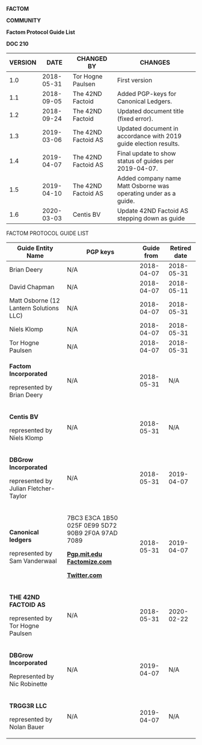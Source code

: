 **FACTOM**

**COMMUNITY**

**Factom Protocol Guide List**

**DOC 210**

| VERSION | DATE       | CHANGED BY          | CHANGES                                                          |
|---------|------------|---------------------|------------------------------------------------------------------|
| 1.0     | 2018-05-31 | Tor Hogne Paulsen   | First version                                                    |
| 1.1     | 2018-09-05 | The 42ND Factoid    | Added PGP-keys for Canonical Ledgers.                            |
| 1.2     | 2018-09-24 | The 42ND Factoid    | Updated document title (fixed error).                            |
| 1.3     | 2019-03-06 | The 42ND Factoid AS | Updated document in accordance with 2019 guide election results. |
| 1.4     | 2019-04-07 | The 42ND Factoid AS | Final update to show status of guides per 2019-04-07.            |
| 1.5     | 2019-04-10 | The 42ND Factoid AS | Added company name Matt Osborne was operating under as a guide.  |
| 1.6     | 2020-03-03 | Centis BV           | Update 42ND Factoid AS stepping down as guide                    |

FACTOM PROTOCOL GUIDE LIST

<table>
<thead>
<tr class="header">
<th><strong>Guide Entity Name</strong></th>
<th><strong>PGP keys</strong></th>
<th><strong>Guide from</strong></th>
<th><strong>Retired date</strong></th>
</tr>
</thead>
<tbody>
<tr class="odd">
<td>Brian Deery</td>
<td>N/A</td>
<td>2018-04-07</td>
<td>2018-05-31</td>
</tr>
<tr class="even">
<td>David Chapman</td>
<td>N/A</td>
<td>2018-04-07</td>
<td>2018-05-11</td>
</tr>
<tr class="odd">
<td>Matt Osborne (12 Lantern Solutions LLC)</td>
<td>N/A</td>
<td>2018-04-07</td>
<td>2018-05-31</td>
</tr>
<tr class="even">
<td>Niels Klomp</td>
<td>N/A</td>
<td>2018-04-07</td>
<td>2018-05-31</td>
</tr>
<tr class="odd">
<td>Tor Hogne Paulsen</td>
<td>N/A</td>
<td>2018-04-07</td>
<td>2018-05-31</td>
</tr>
<tr class="even">
<td><p><strong>Factom Incorporated</strong></p>
<p>represented by Brian Deery</p></td>
<td>N/A</td>
<td>2018-05-31</td>
<td>N/A</td>
</tr>
<tr class="odd">
<td><p><strong>Centis BV</strong></p>
<p>represented by Niels Klomp</p></td>
<td>N/A</td>
<td>2018-05-31</td>
<td>N/A</td>
</tr>
<tr class="even">
<td><p><strong>DBGrow Incorporated</strong></p>
<p>represented by Julian Fletcher-Taylor</p></td>
<td>N/A</td>
<td>2018-05-31</td>
<td>2019-04-07</td>
</tr>
<tr class="odd">
<td><p><strong>Canonical ledgers</strong></p>
<p>represented by Sam Vanderwaal</p></td>
<td><p>7BC3 E3CA 1B50 025F 0E99 5D72 90B9 2F0A 97AD 7089</p>
<p><strong><a href="https://pgp.mit.edu/pks/lookup?op=get&amp;search=0x90B92F0A97AD7089"><span class="underline">Pgp.mit.edu</span></a><br />
<a href="https://factomize.com/forums/threads/samuel-vanderwaals-pgp-key.747/"><span class="underline">Factomize.com</span></a></strong></p>
<p><a href="https://twitter.com/CLedgers/status/1037113924255182849"><strong><span class="underline">Twitter.com</span></strong></a></p></td>
<td>2018-05-31</td>
<td>2019-04-07</td>
</tr>
<tr class="even">
<td><p><strong>THE 42ND FACTOID AS</strong></p>
<p>represented by Tor Hogne Paulsen</p></td>
<td>N/A</td>
<td>2018-05-31</td>
<td>2020-02-22</td>
</tr>
<tr class="odd">
<td><p><strong>DBGrow Incorporated</strong></p>
<p>Represented by Nic Robinette</p></td>
<td>N/A</td>
<td>2019-04-07</td>
<td>N/A</td>
</tr>
<tr class="even">
<td><p><strong>TRGG3R LLC</strong></p>
<p>represented by Nolan Bauer</p></td>
<td>N/A</td>
<td>2019-04-07</td>
<td>N/A</td>
</tr>
</tbody>
</table>
